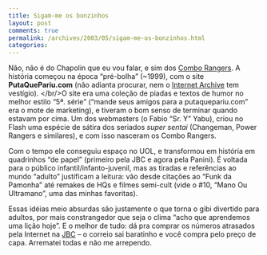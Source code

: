 ```yaml
---
title: Sigam-me os bonzinhos
layout: post
comments: true
permalink: /archives/2003/05/sigam-me-os-bonzinhos.html
categories:
---
```

Não, não é do Chapolin que eu vou falar, e sim dos <a href="http://www.comborangers.com.br" >Combo Rangers</a>. A história começou na época &#8220;pré-bolha&#8221; (~1999), com o site **PutaQuePariu.com** (não adianta procurar, nem o <a href="http://archive.org/" >Internet Archive</a> tem vestígio).
</br/>O site era uma coleção de piadas e textos de humor no melhor estilo &#8220;5ª. série&#8221; (&#8220;mande seus amigos para a putaquepariu.com&#8221; era o mote de marketing), e tiveram o bom senso de terminar quando estavam por cima. Um dos webmasters (o Fabio &#8220;Sr. Y&#8221; Yabu), criou no Flash uma espécie de sátira dos seriados *super sentai* (Changeman, Power Rangers e similares), e com isso nasceram os Combo Rangers.

Com o tempo ele conseguiu espaço no UOL, e transformou em história em quadrinhos &#8220;de papel&#8221; (primeiro pela JBC e agora pela Panini). É voltada para o público infantil/infanto-juvenil, mas as tiradas e referências ao mundo &#8220;adulto&#8221; justificam a leitura: vão desde citações ao &#8220;Funk da Pamonha&#8221; até remakes de HQs e filmes semi-cult (vide o #10, &#8220;Mano Ou Ultramano&#8221;, uma das minhas favoritas).

Essas idéias meio absurdas são justamente o que torna o gibi divertido para adultos, por mais constrangedor que seja o clima &#8220;acho que aprendemos uma lição hoje&#8221;. E o melhor de tudo: dá pra comprar os números atrasados pela Internet na <a href="http://www.lojajbc.com.br" >JBC</a> &#8211; o correio sai baratinho e você compra pelo preço de capa. Arrematei todas e não me arrependo.